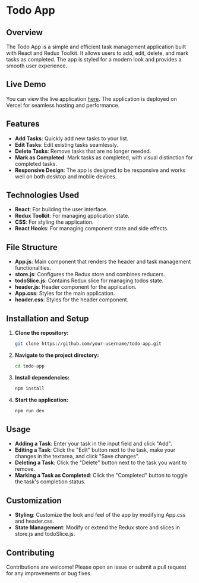 # Todo App

## Overview

The Todo App is a simple and efficient task management application built with React and Redux Toolkit. It allows users to add, edit, delete, and mark tasks as completed. The app is styled for a modern look and provides a smooth user experience.

## Live Demo

You can view the live application [here](https://react-todo-app-virid-three.vercel.app/). The application is deployed on Vercel for seamless hosting and performance.

## Features

- **Add Tasks**: Quickly add new tasks to your list.
- **Edit Tasks**: Edit existing tasks seamlessly.
- **Delete Tasks**: Remove tasks that are no longer needed.
- **Mark as Completed**: Mark tasks as completed, with visual distinction for completed tasks.
- **Responsive Design**: The app is designed to be responsive and works well on both desktop and mobile devices.

## Technologies Used

- **React**: For building the user interface.
- **Redux Toolkit**: For managing application state.
- **CSS**: For styling the application.
- **React Hooks**: For managing component state and side effects.

## File Structure

- **App.js**: Main component that renders the header and task management functionalities.
- **store.js**: Configures the Redux store and combines reducers.
- **todoSlice.js**: Contains Redux slice for managing todos state.
- **header.js**: Header component for the application.
- **App.css**: Styles for the main application.
- **header.css**: Styles for the header component.

## Installation and Setup

1. **Clone the repository:**
   ```bash
   git clone https://github.com/your-username/todo-app.git
2. **Navigate to the project directory:**
   ```bash
   cd todo-app
3. **Install dependencies:**
   ```bash
   npm install
4. **Start the application:**
   ```bash
   npm run dev

## Usage

- **Adding a Task**: Enter your task in the input field and click "Add".
- **Editing a Task**: Click the "Edit" button next to the task, make your changes in the textarea, and click "Save changes".
- **Deleting a Task**: Click the "Delete" button next to the task you want to remove.
- **Marking a Task as Completed**: Click the "Completed" button to toggle the task's completion status.

## Customization

- **Styling**: Customize the look and feel of the app by modifying App.css and header.css.
- **State Management**: Modify or extend the Redux store and slices in store.js and todoSlice.js.

## Contributing

Contributions are welcome! Please open an issue or submit a pull request for any improvements or bug fixes.
